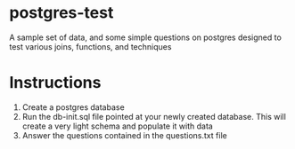 # postgres-test
A sample set of data, and some simple questions on postgres designed to test various joins, functions, and techniques

# Instructions

1. Create a postgres database
2. Run the db-init.sql file pointed at your newly created database. This will create a very light schema and populate it with data
3. Answer the questions contained in the questions.txt file
